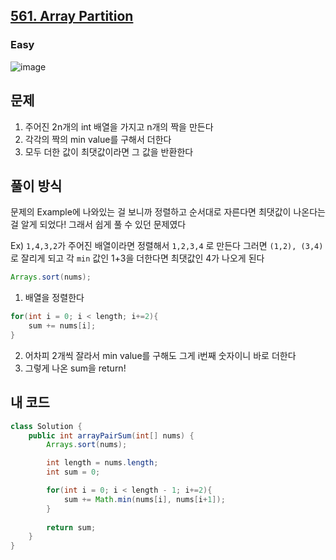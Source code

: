 <h2><a href="https://leetcode.com/problems/array-partition">561. Array Partition</a></h2><h3>Easy</h3>

![image](https://github.com/user-attachments/assets/63ae9efd-abf4-41c8-a2e3-5aea66c75a0f)

## 문제
1. 주어진 2n개의 int 배열을 가지고 n개의 짝을 만든다
2. 각각의 짝의 min value를 구해서 더한다
3. 모두 더한 값이 최댓값이라면 그 값을 반환한다 

## 풀이 방식
문제의 Example에 나와있는 걸 보니까 정렬하고 순서대로 자른다면 최댓값이 나온다는 걸 알게 되었다! 그래서 쉽게 풀 수 있던 문제였다

Ex) 
`1,4,3,2`가 주어진 배열이라면 정렬해서 `1,2,3,4` 로 만든다
그러면 `(1,2), (3,4)`로 잘리게 되고
각 `min` 값인 1+3을 더한다면 최댓값인 4가 나오게 된다

```java
Arrays.sort(nums);
```
1. 배열을 정렬한다

```java
for(int i = 0; i < length; i+=2){
    sum += nums[i];
}
```
2. 어차피 2개씩 잘라서 min value를 구해도 그게 i번째 숫자이니 바로 더한다
3. 그렇게 나온 sum을 return!

## 내 코드
```java
class Solution {
    public int arrayPairSum(int[] nums) {
        Arrays.sort(nums);

        int length = nums.length;
        int sum = 0;

        for(int i = 0; i < length - 1; i+=2){
            sum += Math.min(nums[i], nums[i+1]);
        }
        
        return sum;
    }
}
```
